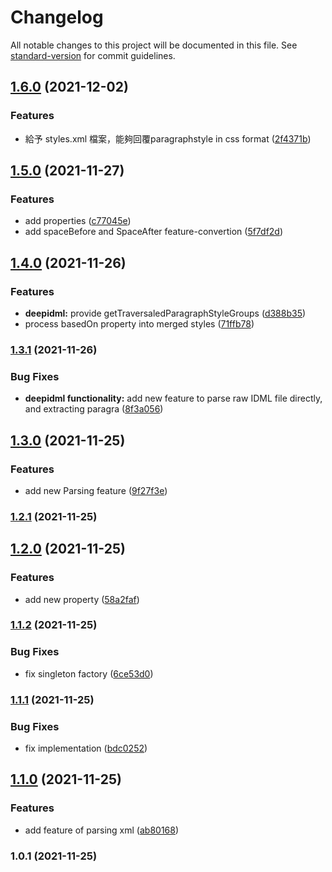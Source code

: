 # Changelog

All notable changes to this project will be documented in this file. See [standard-version](https://github.com/conventional-changelog/standard-version) for commit guidelines.

## [1.6.0](https://github.com/Heng-xiu/DeepIDML/compare/v1.5.0...v1.6.0) (2021-12-02)


### Features

* 給予 styles.xml 檔案，能夠回覆paragraphstyle in css format ([2f4371b](https://github.com/Heng-xiu/DeepIDML/commit/2f4371bdcd791ef220ffc2ed70eb2ddbea54e4c0))

## [1.5.0](https://github.com/Heng-xiu/DeepIDML/compare/v1.4.0...v1.5.0) (2021-11-27)


### Features

* add properties ([c77045e](https://github.com/Heng-xiu/DeepIDML/commit/c77045e9fd21ff5d684d9b722e7ef8882352bba8))
* add spaceBefore and SpaceAfter feature-convertion ([5f7df2d](https://github.com/Heng-xiu/DeepIDML/commit/5f7df2ddccbe0a5fac1873f907db46e7ce445e58))

## [1.4.0](https://github.com/Heng-xiu/DeepIDML/compare/v1.3.1...v1.4.0) (2021-11-26)


### Features

* **deepidml:** provide getTraversaledParagraphStyleGroups ([d388b35](https://github.com/Heng-xiu/DeepIDML/commit/d388b3574ef1053a27008f84ed3b9625546cc730))
* process basedOn property into merged styles ([71ffb78](https://github.com/Heng-xiu/DeepIDML/commit/71ffb78e34ca252cd136af153b5f93d20ff173e0))

### [1.3.1](https://github.com/Heng-xiu/DeepIDML/compare/v1.3.0...v1.3.1) (2021-11-26)


### Bug Fixes

* **deepidml functionality:** add new feature to parse raw IDML file directly, and extracting paragra ([8f3a056](https://github.com/Heng-xiu/DeepIDML/commit/8f3a056124d66b2bca5a6f17f7a4648c0513c0b7))

## [1.3.0](https://github.com/Heng-xiu/DeepIDML/compare/v1.2.1...v1.3.0) (2021-11-25)


### Features

* add new Parsing feature ([9f27f3e](https://github.com/Heng-xiu/DeepIDML/commit/9f27f3e125fc653a15ef7cfce952d6fccd82e57f))

### [1.2.1](https://github.com/Heng-xiu/DeepIDML/compare/v1.2.0...v1.2.1) (2021-11-25)

## [1.2.0](https://github.com/Heng-xiu/DeepIDML/compare/v1.1.2...v1.2.0) (2021-11-25)


### Features

* add new property ([58a2faf](https://github.com/Heng-xiu/DeepIDML/commit/58a2fafb2685c4b1ac4af0969b8406bff2eef3d7))

### [1.1.2](https://github.com/Heng-xiu/deep-idml/compare/v1.1.1...v1.1.2) (2021-11-25)


### Bug Fixes

* fix singleton factory ([6ce53d0](https://github.com/Heng-xiu/deep-idml/commit/6ce53d086b37ba1b94444934dd51735df408bf79))

### [1.1.1](https://github.com/Heng-xiu/deep-idml/compare/v1.1.0...v1.1.1) (2021-11-25)


### Bug Fixes

* fix implementation ([bdc0252](https://github.com/Heng-xiu/deep-idml/commit/bdc02521ba8ff30dd84fa3151085187f0eb7b9a6))

## [1.1.0](https://github.com/Heng-xiu/deep-idml/compare/v1.0.1...v1.1.0) (2021-11-25)


### Features

* add feature of parsing xml ([ab80168](https://github.com/Heng-xiu/deep-idml/commit/ab801689e5361f4c93ecab4f5ed3a45e1875bf4b))

### 1.0.1 (2021-11-25)
